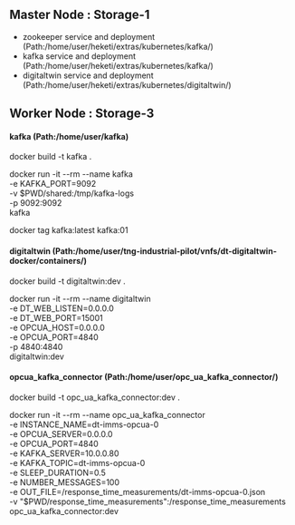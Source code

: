 ## Master Node : Storage-1
* zookeeper service and deployment (Path:/home/user/heketi/extras/kubernetes/kafka/)
* kafka service and deployment (Path:/home/user/heketi/extras/kubernetes/kafka/)
* digitaltwin service and deployment (Path:/home/user/heketi/extras/kubernetes/digitaltwin/)

## Worker Node : Storage-3
#### kafka (Path:/home/user/kafka)
docker build -t kafka .

docker run -it --rm --name kafka \
-e KAFKA_PORT=9092 \
-v $PWD/shared:/tmp/kafka-logs \
-p 9092:9092 \
kafka

docker tag kafka:latest kafka:01


#### digitaltwin (Path:/home/user/tng-industrial-pilot/vnfs/dt-digitaltwin-docker/containers/)
docker build -t digitaltwin:dev . 

docker run -it --rm --name digitaltwin \
-e DT_WEB_LISTEN=0.0.0.0 \
-e DT_WEB_PORT=15001 \
-e OPCUA_HOST=0.0.0.0 \
-e OPCUA_PORT=4840 \
-p 4840:4840 \
digitaltwin:dev
  
#### opcua_kafka_connector (Path:/home/user/opc_ua_kafka_connector/)
docker build -t opc_ua_kafka_connector:dev .

docker run -it --rm --name opc_ua_kafka_connector \
-e INSTANCE_NAME=dt-imms-opcua-0 \
-e OPCUA_SERVER=0.0.0.0 \
-e OPCUA_PORT=4840 \
-e KAFKA_SERVER=10.0.0.80 \
-e KAFKA_TOPIC=dt-imms-opcua-0 \
-e SLEEP_DURATION=0.5 \
-e NUMBER_MESSAGES=100 \
-e OUT_FILE=/response_time_measurements/dt-imms-opcua-0.json \
-v "$PWD/response_time_measurements":/response_time_measurements \
opc_ua_kafka_connector:dev
